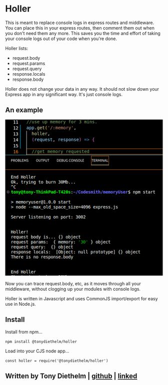 # Holler

This is meant to replace console logs in express routes and middleware. 
You can place this in your express routes, then comment them out when you don't need them any more. 
This saves you the time and effort of taking your console logs out of your code when you're done. 

Holler lists:
- request.body
- request.params
- request.query
- response.locals
- response.body

Holler does not change your data in any way. It should not slow down your Express app in any significant way. It's just console logs. 

## An example
![Holler example](./holler.png)

Now you can trace request.body, etc, as it moves through all your middleware, without clogging up your modules with console logs. 

Holler is written in Javascript and uses CommonJS import/export for easy use in Node.js. 

## Install
Install from npm...

```
npm install @tonydiethelm/holler
```

Load into your CJS node app...

```
const holler = require('@tonydiethelm/holler')
```

## Written by Tony Diethelm | [github](https://github.com/tonydiethelm) | [linked](https://www.linkedin.com/in/tonydiethelm)
